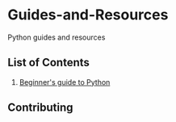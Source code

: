 # Guides-and-Resources
Python guides and resources

## List of Contents
1. [Beginner's guide to Python](Basics/Beginners_guide.md)



## Contributing
